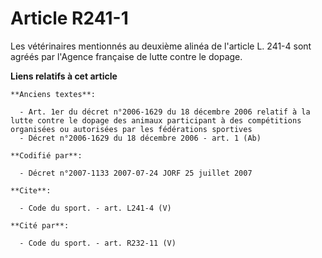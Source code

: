# Article R241-1

Les vétérinaires mentionnés au deuxième alinéa de l'article L. 241-4 sont agréés par l'Agence française de lutte contre le
dopage.

**Liens relatifs à cet article**

	**Anciens textes**:

	  - Art. 1er du décret n°2006-1629 du 18 décembre 2006 relatif à la lutte contre le dopage des animaux participant à des compétitions organisées ou autorisées par les fédérations sportives
	  - Décret n°2006-1629 du 18 décembre 2006 - art. 1 (Ab)

	**Codifié par**:

	  - Décret n°2007-1133 2007-07-24 JORF 25 juillet 2007

	**Cite**:

	  - Code du sport. - art. L241-4 (V)

	**Cité par**:

	  - Code du sport. - art. R232-11 (V)
